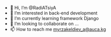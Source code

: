 - 👋 Hi, I’m @RadiATsiyA
- 👀 I’m interested in back-end development
- 🌱 I’m currently learning framework Django  
- 💞️ I’m looking to collaborate on ...
- 📫 How to reach me myrzakeldiev_a@auca.kg

<!---
RadiATsiyA/RadiATsiyA is a ✨ special ✨ repository because its `README.md` (this file) appears on your GitHub profile.
You can click the Preview link to take a look at your changes.
--->
